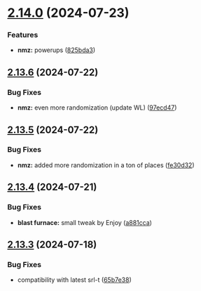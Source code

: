 # [2.14.0](https://github.com/Torwent/wasp-free/compare/v2.13.6...v2.14.0) (2024-07-23)


### Features

* **nmz:** powerups ([825bda3](https://github.com/Torwent/wasp-free/commit/825bda396d981121cfe0d5b200559f29995b803c))



## [2.13.6](https://github.com/Torwent/wasp-free/compare/v2.13.5...v2.13.6) (2024-07-22)


### Bug Fixes

* **nmz:** even more randomization (update WL) ([97ecd47](https://github.com/Torwent/wasp-free/commit/97ecd47ba2ad6c30feff6aa12c9f9e36d64e00e1))



## [2.13.5](https://github.com/Torwent/wasp-free/compare/v2.13.4...v2.13.5) (2024-07-22)


### Bug Fixes

* **nmz:** added more randomization in a ton of places ([fe30d32](https://github.com/Torwent/wasp-free/commit/fe30d3285ce688416f48c306c05fa371297b61d1))



## [2.13.4](https://github.com/Torwent/wasp-free/compare/v2.13.3...v2.13.4) (2024-07-21)


### Bug Fixes

* **blast furnace:** small tweak by Enjoy ([a881cca](https://github.com/Torwent/wasp-free/commit/a881cca58f9b183ce2dbdbeeb95978a4d3c3bafe))



## [2.13.3](https://github.com/Torwent/wasp-free/compare/v2.13.2...v2.13.3) (2024-07-18)


### Bug Fixes

* compatibility with latest srl-t ([65b7e38](https://github.com/Torwent/wasp-free/commit/65b7e38c602a733ae243866666072f19a7178410))



